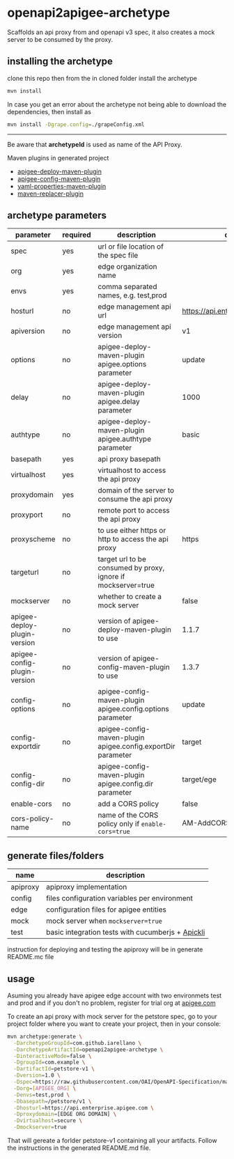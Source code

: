 # openapi2apigee-archetype

Scaffolds an api proxy from and openapi v3 spec, it also creates a mock server to be consumed by the proxy.

## installing the archetype
clone this repo then from the in cloned folder install the archetype
```bash
mvn install
```
In case you get an error about the archetype not being able to download the dependencies, then install as
```bash
mvn install -Dgrape.config=./grapeConfig.xml
```
----
Be aware that **archetypeId** is used as name of the API Proxy.

Maven plugins in generated project
* [apigee-deploy-maven-plugin](https://github.com/apigee/apigee-deploy-maven-plugin)
* [apigee-config-maven-plugin](https://github.com/apigee/apigee-config-maven-plugin)
* [yaml-properties-maven-plugin](https://github.com/ozimov/yaml-properties-maven-plugin)
* [maven-replacer-plugin](https://github.com/iarellano/maven-replacer-plugin)


## archetype parameters
|   parameter | required | description | default |
| ----------- | -------- | ----------- | ------- |
| spec | yes | url or file location of the spec file |
| org  | yes | edge organization name  |
| envs | yes | comma separated names, e.g. test,prod  |
| hosturl | no | edge management api url  | https://api.enterprise.apigee.com |
| apiversion | no | edge management api version | v1 |
| options | no | apigee-deploy-maven-plugin apigee.options parameter | update |
| delay | no | apigee-deploy-maven-plugin apigee.delay parameter | 1000 |
| authtype | no | apigee-deploy-maven-plugin apigee.authtype parameter | basic |
| basepath | yes | api proxy basepath |  |
| virtualhost | yes | virtualhost to access the api proxy |  |
| proxydomain | yes | domain of the server to consume the api proxy |  |
| proxyport | no | remote port to access the api proxy |  |
| proxyscheme | no | to use either https or http to access the api proxy | https |
| targeturl | no | target url to be consumed by proxy, ignore if mockserver=true |  |
| mockserver | no | whether to create a mock server | false |
| apigee-deploy-plugin-version | no | version of apigee-deploy-maven-plugin to use | 1.1.7 |
| apigee-config-plugin-version | no | version of apigee-config-maven-plugin to use | 1.3.7 |
| config-options | no | apigee-config-maven-plugin apigee.config.options parameter | update |
| config-exportdir | no | apigee-config-maven-plugin apigee.config.exportDir parameter | target |
| config-config-dir | no | apigee-config-maven-plugin apigee.config.dir parameter | target/ege |
| enable-cors | no | add a CORS policy | false |
| cors-policy-name | no | name of the CORS policy only if <code>enable-cors=true</code> | AM-AddCORS |


## generate files/folders

|   name | description | 
|  ----- | ----------- |
| apiproxy | apiproxy implementation |
| config   | files configuration variables per environment |
| edge     | configuration files for apigee entities |
| mock     | mock server when <code>mockserver=true</code> |
| test     | basic integration tests with cucumberjs + [Apickli](https://github.com/apickli/apickli) |

instruction for deploying and testing the apiproxy will be in generate README.mc file

## usage
Asuming you already have apigee edge account with two environmets test and prod and if you don't no problem, register for trial org at [apigee.com](https://apigee.com.) 


To create an api proxy with mock server for the petstore spec, go to your project folder where you want to create your project, then in your console:
```bash
mvn archetype:generate \
  -DarchetypeGroupId=com.github.iarellano \
  -DarchetypeArtifactId=openapi2apigee-archetype \
  -DinteractiveMode=false \
  -DgroupId=com.example \
  -DartifactId=petstore-v1 \
  -Dversion=1.0 \
  -Dspec=https://raw.githubusercontent.com/OAI/OpenAPI-Specification/master/examples/v3.0/petstore.yaml \
  -Dorg=[APIGEE_ORG] \
  -Denvs=test,prod \
  -Dbasepath=/petstore/v1 \
  -Dhosturl=https://api.enterprise.apigee.com \
  -Dproxydomain=[EDGE ORG DOMAIN] \
  -Dvirtualhost=secure \
  -Dmockserver=true
```

That will gereate a forlder petstore-v1 containing all your artifacts. Follow the instructions in the generated README.md file.
